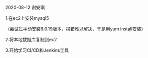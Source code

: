 2020-08-12 谢安琪

1.在ec2上安装mysql5

   （尝试过手动安装8.0.19版本，报错难以解决，于是用yum install安装）

2.将本地数据库复制到ec2

3.开始学习CI/CD和Jenkins工具